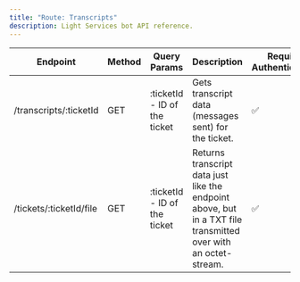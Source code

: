 ```yaml
---
title: "Route: Transcripts"
description: Light Services bot API reference.
---
```


| Endpoint                 | Method | Query Params                  | Description                                                                                                    | Requires Authentication? | Is Paginated? | Added In |
|--------------------------|--------|-------------------------------|----------------------------------------------------------------------------------------------------------------|--------------------------|---------------|----------|
| /transcripts/\:ticketId  | GET    | \:ticketId - ID of the ticket | Gets transcript data (messages sent) for the ticket.                                                           | ✅                        | ✅             | v2.2.0   |
| /tickets/\:ticketId/file | GET    | \:ticketId - ID of the ticket | Returns transcript data just like the endpoint above, but in a TXT file transmitted over with an octet-stream. | ✅                        | ❌             | v2.2.0   |
